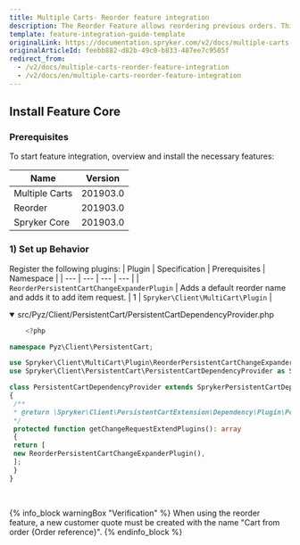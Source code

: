 ```yaml
---
title: Multiple Carts- Reorder feature integration
description: The Reorder Feature allows reordering previous orders. This guide will walk you through the process of integrating the feature into your project.
template: feature-integration-guide-template
originalLink: https://documentation.spryker.com/v2/docs/multiple-carts-reorder-feature-integration
originalArticleId: feebb882-d82b-49c0-b833-487ee7c9505f
redirect_from:
  - /v2/docs/multiple-carts-reorder-feature-integration
  - /v2/docs/en/multiple-carts-reorder-feature-integration
---
```


## Install Feature Core

### Prerequisites

To start feature integration, overview and install the necessary features:

| Name | Version |
| --- | --- |
| Multiple Carts | 201903.0 |
| Reorder | 201903.0 |
| Spryker Core | 201903.0 |

### 1) Set up Behavior
Register the following plugins:
| Plugin | Specification | Prerequisites | Namespace |
| --- | --- | --- | --- |
|  `ReorderPersistentCartChangeExpanderPlugin` | Adds a default reorder name and adds it to add item request. | 1 |  `Spryker\Client\MultiCart\Plugin` |

<details open>
    <summary>src/Pyz/Client/PersistentCart/PersistentCartDependencyProvider.php</summary>

```php
    <?php

namespace Pyz\Client\PersistentCart;

use Spryker\Client\MultiCart\Plugin\ReorderPersistentCartChangeExpanderPlugin;
use Spryker\Client\PersistentCart\PersistentCartDependencyProvider as SprykerPersistentCartDependencyProvider;

class PersistentCartDependencyProvider extends SprykerPersistentCartDependencyProvider
{
 /**
 * @return \Spryker\Client\PersistentCartExtension\Dependency\Plugin\PersistentCartChangeExpanderPluginInterface[]
 */
 protected function getChangeRequestExtendPlugins(): array
 {
 return [
 new ReorderPersistentCartChangeExpanderPlugin(),
 ];
 }
}
```
<br>
</details>

{% info_block warningBox "Verification" %}
When using the reorder feature, a new customer quote must be created with the name "Cart from order {Order reference}".
{% endinfo_block %}
